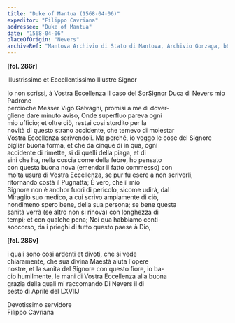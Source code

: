 ```yaml
---
title: "Duke of Mantua (1568-04-06)"
expeditor: "Filippo Cavriana"
addressee: "Duke of Mantua"
date: "1568-04-06"
placeOfOrigin: "Nevers"
archiveRef: "Mantova Archivio di Stato di Mantova, Archivio Gonzaga, b654, fols. 286r-286v"
---
```



**[fol. 286r]**

Illustrissimo  et Eccellentissimo Illustre Signor 

  
Io non  scrissi, à Vostra Eccellenza  il caso del SorSignor Duca di Nevers mio Padrone   
percioche Messer  Vigo Galvagni, promisi a me di dover-  
gliene dare minuto aviso, Onde superfluo pareva ogni  
mio ufficio; et oltre ciò, restai cosi stordito per la  
novità di questo  strano accidente, che temevo di molestar  
Vostra Eccellenza  scrivendoli. Ma perché, io veggo le cose del Signore   
pigliar buona forma, et che da cinque di in qua, ogni  
accidente di rimette, si di quelli  della piaga, et di  
sini che ha, nella coscia come della febre, ho pensato  
con questa buona nova (emendar il fatto commesso) con   
molta usura di Vostra Eccellenza, se pur fu esere a non scriverli,  
ritornando costà il Pugnatta; È vero, che il mio  
Signore  non è anchor fuori di pericolo, sicome udirà, dal  
Miraglio suo medico, a cui scrivo ampiamente di ciò,  
nondimeno spero bene, della sua persona; se bene questa   
sanità verrà (se altro non  si rinova) con longhezza  di  
tempi; et con  qualche pena; Noi qua habbiamo conti-  
soccorso, da i prieghi di tutto questo  paese à Dio,


**[fol. 286v]**

  
i quali sono cosi ardenti et divoti, che si vede  
chiaramente, che sua divina Maestà  aiuta l'opere  
nostre, et la sanita del Signore  con questo  fiore, io ba-  
cio humilmente, le mani di Vostra Eccellenza  alla buona  
grazia  della quali  mi raccomando  Di Nevers il di  
sesto  di Aprile del LXVIIJ

  
Devotissimo  servidore  
Filippo Cavriana

